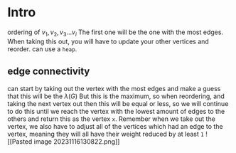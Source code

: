 # Intro
ordering of $v_{1},v_{2},v_{3}\dots v_{i}$
The first one will be the one with the most edges. When taking this out, you will have to update your other vertices and reorder. can use a `heap`.
## edge connectivity
can start by taking out the vertex with the most edges and make a guess that this will be the $\lambda(G)$ But this is the maximum, so when reordering, and taking the next vertex out then this will be equal or less, so we will continue to do this until we reach the vertex with the lowest amount of edges to the others and return this as the vertex `x`.
Remember when we take out the vertex, we also have to adjust all of the vertices which had an edge to the vertex, meaning they will all have their weight reduced by at least `1`
![[Pasted image 20231116130822.png]]

